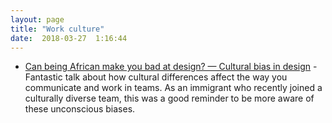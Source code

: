 ```yaml
---
layout: page
title: "Work culture"
date:  2018-03-27  1:16:44
---
```


- [Can being African make you bad at design? — Cultural bias in design](https://interaction18.ixda.org/program/talk-can-being-african-make-you-a-bad-designer----cultural-bias-in-design-madzima-farai/) -
  Fantastic talk about how cultural differences affect
  the way you communicate and work in teams.
  As an immigrant who recently joined a culturally diverse team,
  this was a good reminder to be more aware of these unconscious biases.
